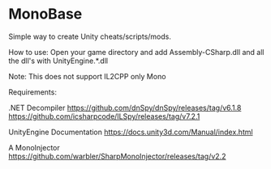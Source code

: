 # MonoBase
Simple way to create Unity cheats/scripts/mods.

How to use:
Open your game directory and add Assembly-CSharp.dll and all the dll's with UnityEngine.*.dll

Note:
This does not support IL2CPP only Mono

Requirements:

.NET Decompiler 
https://github.com/dnSpy/dnSpy/releases/tag/v6.1.8
https://github.com/icsharpcode/ILSpy/releases/tag/v7.2.1

UnityEngine Documentation
https://docs.unity3d.com/Manual/index.html

A MonoInjector
https://github.com/warbler/SharpMonoInjector/releases/tag/v2.2
